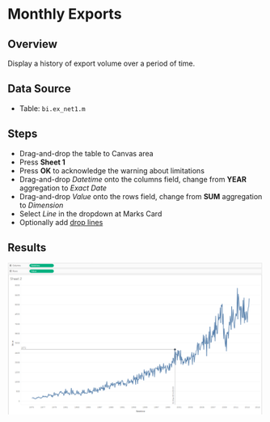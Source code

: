 # Monthly Exports

## Overview

Display a history of export volume over a period of time.
 
## Data Source

* Table: `bi.ex_net1.m`

## Steps

- Drag-and-drop the table to Canvas area
- Press **Sheet 1**
- Press **OK** to acknowledge the warning about limitations
- Drag-and-drop _Datetime_ onto the columns field, change from **YEAR** aggregation to _Exact Date_ 
- Drag-and-drop _Value_ onto the rows field, change from **SUM** aggregation to _Dimension_
- Select _Line_ in the dropdown at Marks Card
- Optionally add [drop lines](comparision_of_two_metrics_at_one_bar_graph.md#drop-lines)

## Results

![](../images/detailed_values.png)
